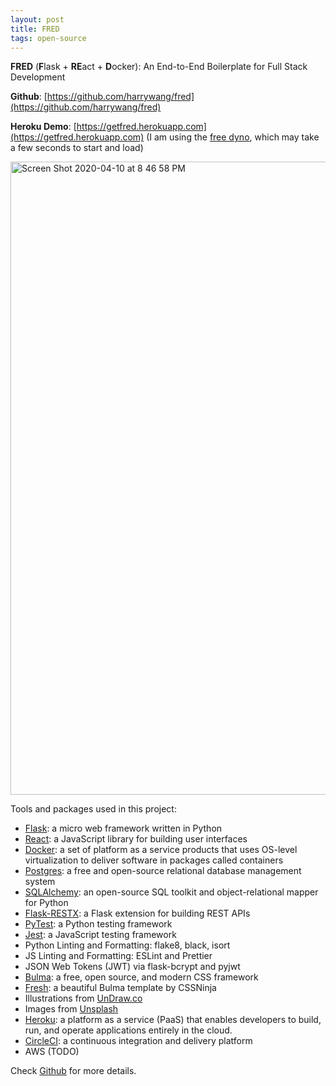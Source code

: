 ```yaml
---
layout: post
title: FRED
tags: open-source
---
```


**FRED** (**F**lask + **RE**act + **D**ocker): An End-to-End Boilerplate for Full Stack Development

**Github**: [https://github.com/harrywang/fred](https://github.com/harrywang/fred)

**Heroku Demo**: [https://getfred.herokuapp.com](https://getfred.herokuapp.com) (I am using the [free dyno](https://devcenter.heroku.com/articles/free-dyno-hours), which may take a few seconds to start and load)

<img width="1013" alt="Screen Shot 2020-04-10 at 8 46 58 PM" src="https://user-images.githubusercontent.com/595772/79031413-7b16d600-7b6c-11ea-9799-9fce00453290.png">

Tools and packages used in this project:

- [Flask](https://flask.palletsprojects.com/): a micro web framework written in Python
- [React](https://reactjs.org/): a JavaScript library for building user interfaces
- [Docker](https://www.docker.com/): a set of platform as a service products that uses OS-level virtualization to deliver software in packages called containers
- [Postgres](https://www.postgresql.org/): a free and open-source relational database management system
- [SQLAlchemy](https://www.sqlalchemy.org/): an open-source SQL toolkit and object-relational mapper for Python
- [Flask-RESTX](https://flask-restx.readthedocs.io/): a Flask extension for building REST APIs
- [PyTest](https://docs.pytest.org/en/latest/): a Python testing framework
- [Jest](https://jestjs.io/): a JavaScript testing framework
- Python Linting and Formatting: flake8, black, isort
- JS Linting and Formatting: ESLint and Prettier
- JSON Web Tokens (JWT) via flask-bcrypt and pyjwt
- [Bulma](https://bulma.io/): a free, open source, and modern CSS framework
- [Fresh](https://github.com/cssninjaStudio/fresh): a beautiful Bulma template by CSSNinja
- Illustrations from [UnDraw.co](https://undraw.co/)
- Images from [Unsplash](https://unsplash.com/)
- [Heroku](https://www.heroku.com/): a platform as a service (PaaS) that enables developers to build, run, and operate applications entirely in the cloud.
- [CircleCI](https://circleci.com/): a continuous integration and delivery platform
- AWS (TODO)

Check [Github](https://github.com/harrywang/fred) for more details.

